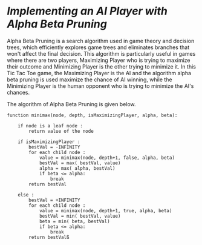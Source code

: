#    ***Implementing an AI Player with Alpha Beta Pruning***


Alpha Beta Pruning is a search algorithm used in game theory and decision trees, which efficiently explores game trees and eliminates branches that won't affect the final decision. This algorithm is particularly useful in games where there are two players, Maximizing Player who is trying to maximize their outcome and Minimizing Player is the other trying to minimize it. In this Tic Tac Toe game, the Maximizing Player is the AI and the algorithm alpha beta pruning is used maximize the chance of AI winning, while the Minimizing Player is the human opponent who is trying to minimize the AI's chances.

The algorithm of Alpha Beta Pruning is given below.

```
function minimax(node, depth, isMaximizingPlayer, alpha, beta):

    if node is a leaf node :
        return value of the node
    
    if isMaximizingPlayer :
        bestVal = -INFINITY 
        for each child node :
            value = minimax(node, depth+1, false, alpha, beta)
            bestVal = max( bestVal, value) 
            alpha = max( alpha, bestVal)
            if beta <= alpha:
                break
        return bestVal

    else :
        bestVal = +INFINITY 
        for each child node :
            value = minimax(node, depth+1, true, alpha, beta)
            bestVal = min( bestVal, value) 
            beta = min( beta, bestVal)
            if beta <= alpha:
                break
        return bestValß

```



